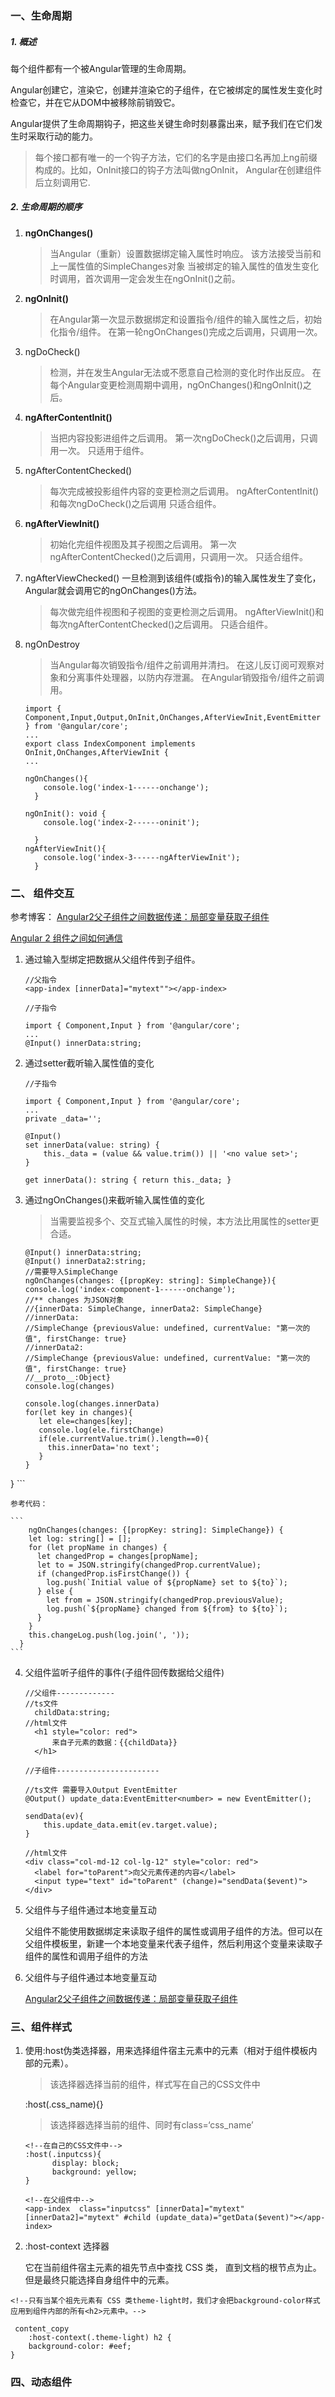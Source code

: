 ### 一、生命周期


##### 1. 概述
每个组件都有一个被Angular管理的生命周期。

Angular创建它，渲染它，创建并渲染它的子组件，在它被绑定的属性发生变化时检查它，并在它从DOM中被移除前销毁它。

Angular提供了生命周期钩子，把这些关键生命时刻暴露出来，赋予我们在它们发生时采取行动的能力。

>每个接口都有唯一的一个钩子方法，它们的名字是由接口名再加上ng前缀构成的。比如，OnInit接口的钩子方法叫做ngOnInit， Angular在创建组件后立刻调用它.

##### 2. 生命周期的顺序

1. **ngOnChanges()**

    >当Angular（重新）设置数据绑定输入属性时响应。 该方法接受当前和上一属性值的SimpleChanges对象
    当被绑定的输入属性的值发生变化时调用，首次调用一定会发生在ngOnInit()之前。

2. **ngOnInit()**

    >在Angular第一次显示数据绑定和设置指令/组件的输入属性之后，初始化指令/组件。
    在第一轮ngOnChanges()完成之后调用，只调用一次。
3. ngDoCheck()

    >检测，并在发生Angular无法或不愿意自己检测的变化时作出反应。
在每个Angular变更检测周期中调用，ngOnChanges()和ngOnInit()之后。
4. **ngAfterContentInit()**

    >当把内容投影进组件之后调用。
    第一次ngDoCheck()之后调用，只调用一次。
    只适用于组件。
5. ngAfterContentChecked()

    >每次完成被投影组件内容的变更检测之后调用。
    ngAfterContentInit()和每次ngDoCheck()之后调用
    只适合组件。
6. **ngAfterViewInit()**

    >初始化完组件视图及其子视图之后调用。
第一次ngAfterContentChecked()之后调用，只调用一次。
只适合组件。
7. ngAfterViewChecked()
    一旦检测到该组件(或指令)的输入属性发生了变化，Angular就会调用它的ngOnChanges()方法。
    >每次做完组件视图和子视图的变更检测之后调用。
ngAfterViewInit()和每次ngAfterContentChecked()之后调用。
只适合组件。
8. ngOnDestroy
    >当Angular每次销毁指令/组件之前调用并清扫。 在这儿反订阅可观察对象和分离事件处理器，以防内存泄漏。
在Angular销毁指令/组件之前调用。
    
    ```
    import { Component,Input,Output,OnInit,OnChanges,AfterViewInit,EventEmitter } from '@angular/core';
    ...
    export class IndexComponent implements OnInit,OnChanges,AfterViewInit {
    ...
    
    ngOnChanges(){
        console.log('index-1------onchange');
      }
    
    ngOnInit(): void {
        console.log('index-2------oninit');
    
      }
    ngAfterViewInit(){
        console.log('index-3------ngAfterViewInit');
      }
    ```


### 二、 组件交互
参考博客：
[ Angular2父子组件之间数据传递：局部变量获取子组件](http://blog.csdn.net/long328583644/article/details/74894321)

[ Angular 2 组件之间如何通信](http://blog.csdn.net/qq_15096707/article/details/52859110)

1. 通过输入型绑定把数据从父组件传到子组件。

    ```
    //父指令
    <app-index [innerData]="mytext""></app-index>
    
    //子指令
    
    import { Component,Input } from '@angular/core';
    ...
    @Input() innerData:string;

    ```
2. 通过setter截听输入属性值的变化

    ```
    //子指令
    
    import { Component,Input } from '@angular/core';
    ...
    private _data='';
    
    @Input()
    set innerData(value: string) {
        this._data = (value && value.trim()) || '<no value set>';
    }

    get innerData(): string { return this._data; }

    ```
3. 通过ngOnChanges()来截听输入属性值的变化

    >当需要监视多个、交互式输入属性的时候，本方法比用属性的setter更合适。

    ```
    @Input() innerData:string;
    @Input() innerData2:string;
    //需要导入SimpleChange
    ngOnChanges(changes: {[propKey: string]: SimpleChange}){
    console.log('index-component-1------onchange');
    //** changes 为JSON对象
    //{innerData: SimpleChange, innerData2: SimpleChange}
    //innerData:
    //SimpleChange {previousValue: undefined, currentValue: "第一次的值", firstChange: true}
    //innerData2:
    //SimpleChange {previousValue: undefined, currentValue: "第一次的值", firstChange: true}
    //__proto__:Object}
    console.log(changes)
    
    console.log(changes.innerData)
    for(let key in changes){
       let ele=changes[key];
       console.log(ele.firstChange)
       if(ele.currentValue.trim().length==0){
         this.innerData='no text';
       }
    }
  }
    ```
    
    参考代码：
    
    ```
        ngOnChanges(changes: {[propKey: string]: SimpleChange}) {
        let log: string[] = [];
        for (let propName in changes) {
          let changedProp = changes[propName];
          let to = JSON.stringify(changedProp.currentValue);
          if (changedProp.isFirstChange()) {
            log.push(`Initial value of ${propName} set to ${to}`);
          } else {
            let from = JSON.stringify(changedProp.previousValue);
            log.push(`${propName} changed from ${from} to ${to}`);
          }
        }
        this.changeLog.push(log.join(', '));
      }
    ```
4. 父组件监听子组件的事件(子组件回传数据给父组件)

    ```
    //父组件-------------
    //ts文件
      childData:string;
    //html文件
      <h1 style="color: red">
          来自子元素的数据：{{childData}}
      </h1>
      
    //子组件-----------------------
    
    //ts文件 需要导入Output EventEmitter
    @Output() update_data:EventEmitter<number> = new EventEmitter();
    
    sendData(ev){
        this.update_data.emit(ev.target.value);
    }
    
    //html文件
    <div class="col-md-12 col-lg-12" style="color: red">
      <label for="toParent">向父元素传递的内容</label>
      <input type="text" id="toParent" (change)="sendData($event)">
    </div>
    ```
5. 父组件与子组件通过本地变量互动

    父组件不能使用数据绑定来读取子组件的属性或调用子组件的方法。但可以在父组件模板里，新建一个本地变量来代表子组件，然后利用这个变量来读取子组件的属性和调用子组件的方法

6. 父组件与子组件通过本地变量互动

    [ Angular2父子组件之间数据传递：局部变量获取子组件](http://blog.csdn.net/long328583644/article/details/74894321)



### 三、组件样式

1. 使用:host伪类选择器，用来选择组件宿主元素中的元素（相对于组件模板内部的元素）。

    >该选择器选择当前的组件，样式写在自己的CSS文件中
    
    :host(.css_name){}

    >该选择器选择当前的组件、同时有class=‘css_name’
    
    ```
    <!--在自己的CSS文件中-->
    :host(.inputcss){
          display: block;
          background: yellow;
    }

    <!--在父组件中-->
    <app-index  class="inputcss" [innerData]="mytext" [innerData2]="mytext" #child (update_data)="getData($event)"></app-index>
    ```
2. :host-context 选择器

    它在当前组件宿主元素的祖先节点中查找 CSS 类， 直到文档的根节点为止。
    但是最终只能选择自身组件中的元素。
   
``` 
<!--只有当某个祖先元素有 CSS 类theme-light时，我们才会把background-color样式应用到组件内部的所有<h2>元素中。-->

 content_copy
    :host-context(.theme-light) h2 {
    background-color: #eef;
}

```

### 四、动态组件



